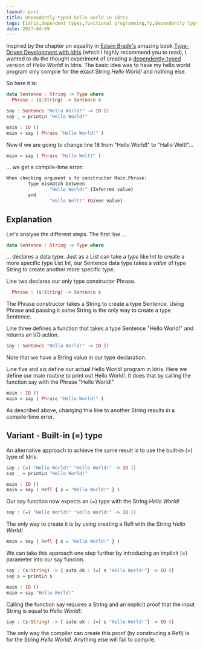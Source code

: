 ```yaml
---
layout: post
title: Dependently-typed hello world in Idris
tags: [idris,dependent types,functional programming,fp,dependently typed]
date: 2017-04-09
---
```

Inspired by the chapter on equality in [Edwin Brady's](https://edwinb.wordpress.com/) amazing book [Type-Driven Development with Idris](https://www.manning.com/books/type-driven-development-with-idris) (which I highly recommend you to read), I wanted to do the thought experiment of creating a [dependently-typed](https://en.wikipedia.org/w/index.php?title=Dependent_type&oldid=774017617) version of *Hello World!* in Idris. The basic idea was to have my hello world program only compile for the exact String *Hello World!* and nothing else. 

So here it is: 
```haskell
data Sentence : String -> Type where
  Phrase : (s:String) -> Sentence s 

say : Sentence "Hello World!" -> IO ()
say _ = printLn "Hello World!"

main : IO ()
main = say ( Phrase "Hello World!" )
```

Now if we are going to change line 18 from "Hello World!" to "Hallo Welt!"...
```haskell
main = say ( Phrase "Hallo Welt!" )
```
... we get a compile-time error:
```bash
When checking argument s to constructor Main.Phrase:
        Type mismatch between
                "Hello World!" (Inferred value)
        and
                "Hallo Welt!" (Given value)
```

## Explanation

Let's analyse the different steps. The first line ...
```haskell
data Sentence : String -> Type where
```
... declares a data type. Just as a List can take a *type* like Int to create a more specific type List Int, our Sentence data type takes a *value* of type String to create another more specific type. 

Line two declares our only type constructor Phrase. 
```haskell
  Phrase : (s:String) -> Sentence s 
```
The Phrase constructor takes a String to create a type Sentence. Using Phrase and passing it some String is the only way to create a type Sentence.

Line three defines a function that takes a type Sentence "Hello World!" and returns an I/O action. 
```haskell
say : Sentence "Hello World!" -> IO ()
```
Note that we have a String value in our type declaration. 

Line five and six define our actual Hello World! program in Idris. Here we define our main routine to print out Hello World!. It does that by calling the function say with the Phrase "Hello World!" 
```haskell
main : IO ()
main = say ( Phrase "Hello World!" )
```
As described above, changing this line to another String results in a compile-time error.

## Variant - Built-in (=) type

An alternative approach to achieve the same result is to use the built-in (=) type of Idris. 
```haskell
say : (=) "Hello World!" "Hello World!" -> IO ()
say _ = printLn "Hello World!"

main : IO ()
main = say ( Refl { x = "Hello World!" } )
```
Our say function now expects an (=) type with the String *Hello World!*
```haskell
say : (=) "Hello World!" "Hello World!" -> IO ()
```
The only way to create it is by using creating a Refl with the String *Hello World!*.
```haskell
main = say ( Refl { x = "Hello World!" } )
```
We can take this approach one step further by introducing an implicit (=) parameter into our say funcion. 
```haskell
say : (s:String) -> { auto ok : (=) s "Hello World!"} -> IO ()
say s = printLn s

main : IO ()
main = say "Hello World!"
```
Calling the function say requires a String and an implicit proof that the input String is equal to *Hello World!*:
```haskell
say : (s:String) -> { auto ok : (=) s "Hello World!"} -> IO ()
```
The only way the compiler can create this proof (by construcing a Refl) is for the String *Hello World!*. Anything else will fail to compile.

